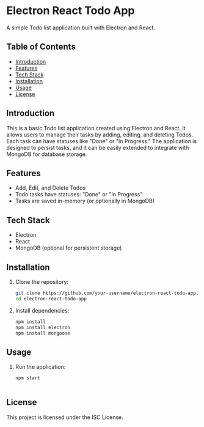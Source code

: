# Electron React Todo App

A simple Todo list application built with Electron and React.

## Table of Contents
- [Introduction](#introduction)
- [Features](#features)
- [Tech Stack](#tech-stack)
- [Installation](#installation)
- [Usage](#usage)
- [License](#license)

## Introduction
This is a basic Todo list application created using Electron and React. It allows users to manage their tasks by adding, editing, and deleting Todos. Each task can have statuses like "Done" or "In Progress." The application is designed to persist tasks, and it can be easily extended to integrate with MongoDB for database storage.

## Features
- Add, Edit, and Delete Todos
- Todo tasks have statuses: "Done" or "In Progress"
- Tasks are saved in-memory (or optionally in MongoDB)

## Tech Stack
- Electron
- React
- MongoDB (optional for persistent storage)

## Installation
1. Clone the repository:
   ```bash
   git clone https://github.com/your-username/electron-react-todo-app.git
   cd electron-react-todo-app

2. Install dependencies:
    ```bash
    npm install
    npm install electron
    npm install mongoose

## Usage
1. Run the application:
    ```bash
    npm start



## License
This project is licensed under the ISC License.